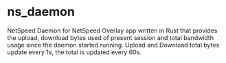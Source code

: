 # ns_daemon
NetSpeed Daemon for NetSpeed Overlay app written in Rust that provides the upload, download bytes used of present session and total bandwidth usage since the daemon started running. Upload and Download total bytes update every 1s, the total is updated every 60s.
